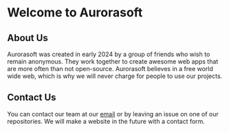 # Welcome to Aurorasoft
## About Us
Aurorasoft was created in early 2024 by a group of friends who wish to remain anonymous. They work together to create awesome web apps that are more often than not open-source. Aurorasoft believes in a free world wide web, which is why we will never charge for people to use our projects.
## Contact Us
You can contact our team at our [email](mailto:team.aurorasoft@gmail.com) or by leaving an issue on one of our repositories. We will make a website in the future with a contact form.
